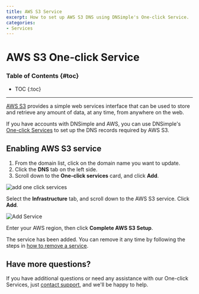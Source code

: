 ```yaml
---
title: AWS S3 Service
excerpt: How to set up AWS S3 DNS using DNSimple's One-click Service.
categories:
- Services
---
```


# AWS S3 One-click Service

### Table of Contents {#toc}

* TOC
{:toc}

---

[AWS S3](http://aws.amazon.com/s3/) provides a simple web services interface that can be used to store and retrieve any amount of data, at any time, from anywhere on the web.

If you have accounts with DNSimple and AWS, you can use DNSimple's [One-click Services](/categories/services/) to set up the DNS records required by AWS S3.


## Enabling AWS S3 service

1. From the domain list, click on the domain name you want to update.
1. Click the **DNS** tab on the left side.
1. Scroll down to the **One-click services** card, and click **Add**.

![add one click services](/files/one-click-services.png)

Select the **Infrastructure** tab, and scroll down to the AWS S3 service. Click **Add**.

![Add Service](/files/services-amazon-s3.png)

Enter your AWS region, then click **Complete AWS S3 Setup**.

The service has been added. You can remove it any time by following the steps in [how to remove a service](/articles/services/#removing-services).

## Have more questions?

If you have additional questions or need any assistance with our One-click Services, just [contact support](https://dnsimple.com/feedback), and we'll be happy to help.
